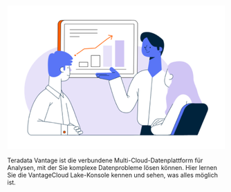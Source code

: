 ![Welcome_to_Lake](Images/llk1721946471886.png)

Teradata Vantage ist die verbundene Multi-Cloud-Datenplattform für Analysen, mit der Sie komplexe Datenprobleme lösen können. Hier lernen Sie die VantageCloud Lake-Konsole kennen und sehen, was alles möglich ist.

